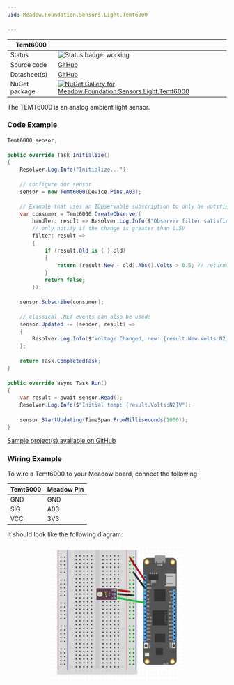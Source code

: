 ```yaml
---
uid: Meadow.Foundation.Sensors.Light.Temt6000

---
```


| Temt6000 | |
|--------|--------|
| Status | <img src="https://img.shields.io/badge/Working-brightgreen" style="width: auto; height: -webkit-fill-available;" alt="Status badge: working" /> |
| Source code | [GitHub](https://github.com/WildernessLabs/Meadow.Foundation/tree/main/Source/Meadow.Foundation.Peripherals/Sensors.Light.Temt6000) |
| Datasheet(s) | [GitHub](https://github.com/WildernessLabs/Meadow.Foundation/tree/main/Source/Meadow.Foundation.Peripherals/Sensors.Light.Temt6000/Datasheet) |
| NuGet package | <a href="https://www.nuget.org/packages/Meadow.Foundation.Sensors.Light.Temt6000/" target="_blank"><img src="https://img.shields.io/nuget/v/Meadow.Foundation.Sensors.Light.Temt6000.svg?label=Meadow.Foundation.Sensors.Light.Temt6000" alt="NuGet Gallery for Meadow.Foundation.Sensors.Light.Temt6000" /></a> |

The TEMT6000 is an analog ambient light sensor.

### Code Example

```csharp
Temt6000 sensor;

public override Task Initialize()
{
    Resolver.Log.Info("Initialize...");

    // configure our sensor
    sensor = new Temt6000(Device.Pins.A03);

    // Example that uses an IObservable subscription to only be notified when the voltage changes by at least 0.5V
    var consumer = Temt6000.CreateObserver(
        handler: result => Resolver.Log.Info($"Observer filter satisfied: {result.New.Volts:N2}V, old: {result.Old?.Volts:N2}V"),
        // only notify if the change is greater than 0.5V
        filter: result =>
        {
            if (result.Old is { } old)
            {
                return (result.New - old).Abs().Volts > 0.5; // returns true if > 0.5V change.
            }
            return false;
        });

    sensor.Subscribe(consumer);

    // classical .NET events can also be used:
    sensor.Updated += (sender, result) =>
    {
        Resolver.Log.Info($"Voltage Changed, new: {result.New.Volts:N2}V, old: {result.Old?.Volts:N2}V");
    };

    return Task.CompletedTask;
}

public override async Task Run()
{
    var result = await sensor.Read();
    Resolver.Log.Info($"Initial temp: {result.Volts:N2}V");

    sensor.StartUpdating(TimeSpan.FromMilliseconds(1000));
}

```

[Sample project(s) available on GitHub](https://github.com/WildernessLabs/Meadow.Foundation/tree/main/Source/Meadow.Foundation.Peripherals/Sensors.Light.Temt6000/Samples/Temt6000_Sample)

### Wiring Example

To wire a Temt6000 to your Meadow board, connect the following:

| Temt6000 | Meadow Pin  |
|----------|-------------|
| GND      | GND         |
| SIG      | A03         |
| VCC      | 3V3         |

It should look like the following diagram:

<img src="../../API_Assets/Meadow.Foundation.Sensors.Light.Temt6000/Temt6000_Fritzing.png" 
    style="width: 60%; display: block; margin-left: auto; margin-right: auto;" />




